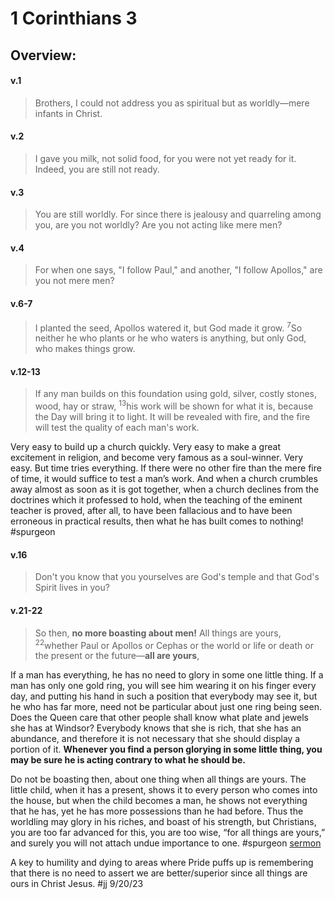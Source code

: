 # 1 Corinthians 3

## Overview:


#### v.1
>Brothers, I could not address you as spiritual but as worldly—mere infants in Christ.

#### v.2
>I gave you milk, not solid food, for you were not yet ready for it. Indeed, you are still not ready.

#### v.3
>You are still worldly. For since there is jealousy and quarreling among you, are you not worldly? Are you not acting like mere men?

#### v.4
>For when one says, "I follow Paul," and another, "I follow Apollos," are you not mere men?

#### v.6-7
>I planted the seed, Apollos watered it, but God made it grow. <sup>7</sup>So neither he who plants or he who waters is anything, but only God, who makes things grow.

#### v.12-13
>If any man builds on this foundation using gold, silver, costly stones, wood, hay or straw, <sup>13</sup>his work will be shown for what it is, because the Day will bring it to light. It will be revealed with fire, and the fire will test the quality of each man's work.

Very easy to build up a church quickly. Very easy to make a great excitement in religion, and become very famous as a soul-winner. Very easy. But time tries everything. If there were no other fire than the mere fire of time, it would suffice to test a man’s work. And when a church crumbles away almost as soon as it is got together, when a church declines from the doctrines which it professed to hold, when the teaching of the eminent teacher is proved, after all, to have been fallacious and to have been erroneous in practical results, then what he has built comes to nothing!
#spurgeon 

#### v.16
>Don't you know that you yourselves are God's temple and that God's Spirit lives in you?

#### v.21-22
>So then, **no more boasting about men!** All things are yours, <sup>22</sup>whether Paul or Apollos or Cephas or the world or life or death or the present or the future—**all are yours**,

If a man has everything, he has no need to glory in some one little thing. If a man has only one gold ring, you will see him wearing it on his finger every day, and putting his hand in such a position that everybody may see it, but he who has far more, need not be particular about just one ring being seen. Does the Queen care that other people shall know what plate and jewels she has at Windsor? Everybody knows that she is rich, that she has an abundance, and therefore it is not necessary that she should display a portion of it. **Whenever you find a person glorying in some little thing, you may be sure he is acting contrary to what he should be.**

Do not be boasting then, about one thing when all things are yours. The little child, when it has a present, shows it to every person who comes into the house, but when the child becomes a man, he shows not everything that he has, yet he has more possessions than he had before. Thus the worldling may glory in his riches, and boast of his strength, but Christians, you are too far advanced for this, you are too wise, “for all things are yours,” and surely you will not attach undue importance to one.
#spurgeon [sermon](https://www.spurgeongems.org/sermon/chs2589.pdf)

A key to humility and dying to areas where Pride puffs up is remembering that there is no need to assert we are better/superior since all things are ours in Christ Jesus.
#jj 9/20/23



